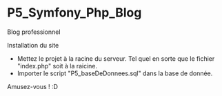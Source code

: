 # P5_Symfony_Php_Blog
Blog professionnel

Installation du site
- Mettez le projet à la racine du serveur. Tel quel en sorte que le fichier "index.php" soit à la raicine.
- Importer le script "P5_baseDeDonnees.sql" dans la base de donnée.

Amusez-vous ! :D
